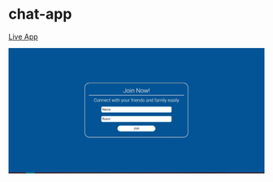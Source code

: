 # chat-app

[Live App](https://61256abcb5454f33ef7780f2--hk-chat-app.netlify.app/)

![alt text](https://github.com/harsh-h-k/chat-app/blob/main/img.jpg?raw=true)

